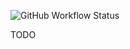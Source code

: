 ![GitHub Workflow Status](https://img.shields.io/github/workflow/status/craigahobbs/chisel/make%20commit)

TODO
